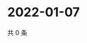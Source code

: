# 2022-01-07

共 0 条

<!-- BEGIN WEIBO -->
<!-- 最后更新时间 Fri Jan 07 2022 23:16:14 GMT+0800 (China Standard Time) -->

<!-- END WEIBO -->
